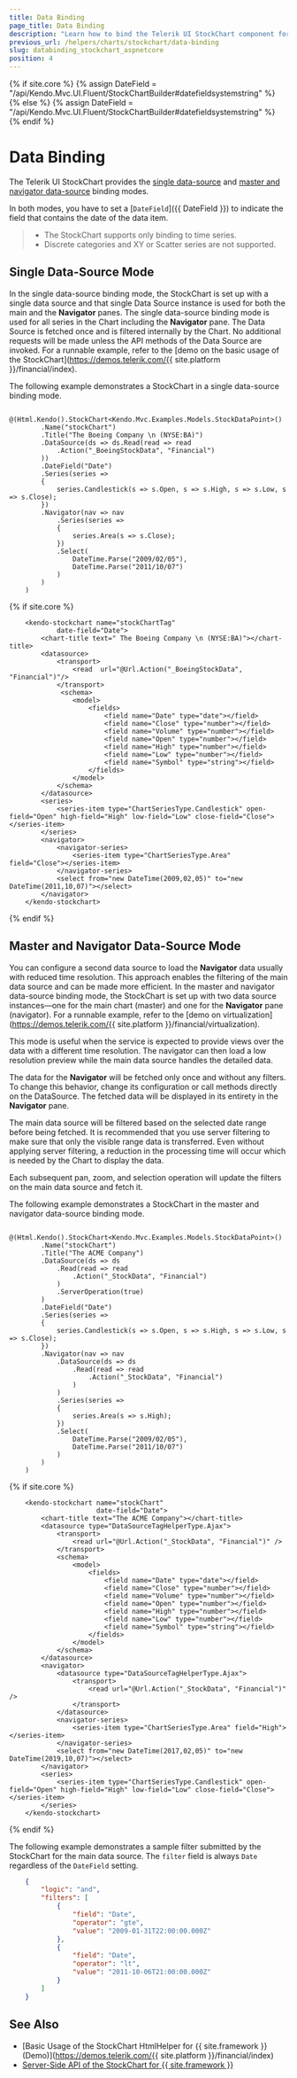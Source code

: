 ```yaml
---
title: Data Binding
page_title: Data Binding
description: "Learn how to bind the Telerik UI StockChart component for {{ site.framework }} (MVC 6 or {{ site.framework }} MVC) to data."
previous_url: /helpers/charts/stockchart/data-binding
slug: databinding_stockchart_aspnetcore
position: 4
---
```

{% if site.core %}
    {% assign DateField = "/api/Kendo.Mvc.UI.Fluent/StockChartBuilder#datefieldsystemstring" %}
{% else %}
    {% assign DateField = "/api/Kendo.Mvc.UI.Fluent/StockChartBuilder#datefieldsystemstring" %}
{% endif %}

# Data Binding

The Telerik UI StockChart provides the [single data-source](#single-data-source-mode) and [master and navigator data-source](#master-and-navigator-data-source-mode) binding modes.

In both modes, you have to set a [`DateField`]({{ DateField }}) to indicate the field that contains the date of the data item.

> * The StockChart supports only binding to time series.
> * Discrete categories and XY or Scatter series are not supported.

## Single Data-Source Mode

In the single data-source binding mode, the StockChart is set up with a single data source and that single Data Source instance is used for both the main and the **Navigator** panes. The single data-source binding mode is used for all series in the Chart including the **Navigator** pane. The Data Source is fetched once and is filtered internally by the Chart. No additional requests will be made unless the API methods of the Data Source are invoked. For a runnable example, refer to the [demo on the basic usage of the StockChart](https://demos.telerik.com/{{ site.platform }}/financial/index).

The following example demonstrates a StockChart in a single data-source binding mode.

```HtmlHelper
    @(Html.Kendo().StockChart<Kendo.Mvc.Examples.Models.StockDataPoint>()
        .Name("stockChart")
        .Title("The Boeing Company \n (NYSE:BA)")
        .DataSource(ds => ds.Read(read => read
            .Action("_BoeingStockData", "Financial")
        ))
        .DateField("Date")
        .Series(series =>
        {
            series.Candlestick(s => s.Open, s => s.High, s => s.Low, s => s.Close);
        })
        .Navigator(nav => nav
            .Series(series =>
            {
                series.Area(s => s.Close);
            })
            .Select(
                DateTime.Parse("2009/02/05"),
                DateTime.Parse("2011/10/07")
            )
        )
    )
```
{% if site.core %}
```TagHelper
    <kendo-stockchart name="stockChartTag"
            date-field="Date">
        <chart-title text=" The Boeing Company \n (NYSE:BA)"></chart-title>
        <datasource>
            <transport>
                <read  url="@Url.Action("_BoeingStockData", "Financial")"/>
            </transport>
             <schema>
                <model>
                    <fields>
                        <field name="Date" type="date"></field>
                        <field name="Close" type="number"></field>
                        <field name="Volume" type="number"></field>
                        <field name="Open" type="number"></field>
                        <field name="High" type="number"></field>
                        <field name="Low" type="number"></field>
                        <field name="Symbol" type="string"></field>
                    </fields>
                </model>
            </schema>
        </datasource>
        <series>
            <series-item type="ChartSeriesType.Candlestick" open-field="Open" high-field="High" low-field="Low" close-field="Close"></series-item>
        </series>
        <navigator>
            <navigator-series>
                <series-item type="ChartSeriesType.Area" field="Close"></series-item>
            </navigator-series>
            <select from="new DateTime(2009,02,05)" to="new DateTime(2011,10,07)"></select>
        </navigator>
    </kendo-stockchart>
```
{% endif %}

## Master and Navigator Data-Source Mode

You can configure a second data source to load the **Navigator** data usually with reduced time resolution. This approach enables the filtering of the main data source and can be made more efficient. In the master and navigator data-source binding mode, the StockChart is set up with two data source instances&mdash;one for the main chart (master) and one for the **Navigator** pane (navigator). For a runnable example, refer to the [demo on virtualization](https://demos.telerik.com/{{ site.platform }}/financial/virtualization).

This mode is useful when the service is expected to provide views over the data with a different time resolution. The navigator can then load a low resolution preview while the main data source handles the detailed data.

The data for the **Navigator** will be fetched only once and without any filters. To change this behavior, change its configuration or call methods directly on the DataSource. The fetched data will be displayed in its entirety in the **Navigator** pane.

The main data source will be filtered based on the selected date range before being fetched. It is recommended that you use server filtering to make sure that only the visible range data is transferred. Even without applying server filtering, a reduction in the processing time will occur which is needed by the Chart to display the data.

Each subsequent pan, zoom, and selection operation will update the filters on the main data source and fetch it.

The following example demonstrates a StockChart in the master and navigator data-source binding mode.

```HtmlHelper
    @(Html.Kendo().StockChart<Kendo.Mvc.Examples.Models.StockDataPoint>()
        .Name("stockChart")
        .Title("The ACME Company")
        .DataSource(ds => ds
            .Read(read => read
                .Action("_StockData", "Financial")
            )
            .ServerOperation(true)
        )
        .DateField("Date")
        .Series(series =>
        {
            series.Candlestick(s => s.Open, s => s.High, s => s.Low, s => s.Close);
        })
        .Navigator(nav => nav
            .DataSource(ds => ds
                .Read(read => read
                    .Action("_StockData", "Financial")
                )
            )
            .Series(series =>
            {
                series.Area(s => s.High);
            })
            .Select(
                DateTime.Parse("2009/02/05"),
                DateTime.Parse("2011/10/07")
            )
        )
    )
```
{% if site.core %}
```TagHelper
    <kendo-stockchart name="stockChart"
                      date-field="Date">
        <chart-title text="The ACME Company"></chart-title>
        <datasource type="DataSourceTagHelperType.Ajax">
            <transport>
                <read url="@Url.Action("_StockData", "Financial")" />
            </transport>
            <schema>
                <model>
                    <fields>
                        <field name="Date" type="date"></field>
                        <field name="Close" type="number"></field>
                        <field name="Volume" type="number"></field>
                        <field name="Open" type="number"></field>
                        <field name="High" type="number"></field>
                        <field name="Low" type="number"></field>
                        <field name="Symbol" type="string"></field>
                    </fields>
                </model>
            </schema>
        </datasource>
        <navigator>
            <datasource type="DataSourceTagHelperType.Ajax">
                <transport>
                    <read url="@Url.Action("_StockData", "Financial")" />
                </transport>
            </datasource>
            <navigator-series>
                <series-item type="ChartSeriesType.Area" field="High"></series-item>
            </navigator-series>
            <select from="new DateTime(2017,02,05)" to="new DateTime(2019,10,07)"></select>
        </navigator>
        <series>
            <series-item type="ChartSeriesType.Candlestick" open-field="Open" high-field="High" low-field="Low" close-field="Close"></series-item>
        </series>
    </kendo-stockchart>
```
{% endif %}

The following example demonstrates a sample filter submitted by the StockChart for the main data source. The `filter` field is always `Date` regardless of the `DateField` setting.

```json
    {
        "logic": "and",
        "filters": [
            {
                "field": "Date",
                "operator": "gte",
                "value": "2009-01-31T22:00:00.000Z"
            },
            {
                "field": "Date",
                "operator": "lt",
                "value": "2011-10-06T21:00:00.000Z"
            }
        ]
    }
```



## See Also

* [Basic Usage of the StockChart HtmlHelper for {{ site.framework }} (Demo)](https://demos.telerik.com/{{ site.platform }}/financial/index)
* [Server-Side API of the StockChart for {{ site.framework }}](/api/stockchart)
